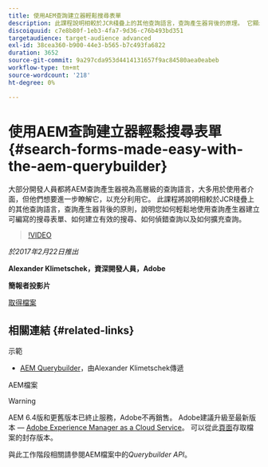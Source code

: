 ```yaml
---
title: 使用AEM查詢建立器輕鬆搜尋表單
description: 此課程說明相較於JCR棧疊上的其他查詢語言，查詢產生器背後的原理。 它顯示您如何使用它來輕鬆建立可編寫的搜尋表單、如何建立有效的搜尋、如何偵錯查詢以及如何擴充它。
discoiquuid: c7e8b80f-1eb3-4fa7-9d36-c76b493bd351
targetaudience: target-audience advanced
exl-id: 38cea360-b900-44e3-b565-b7c493fa6822
duration: 3652
source-git-commit: 9a297cda953d4414131657f9ac84580aea0eabeb
workflow-type: tm+mt
source-wordcount: '218'
ht-degree: 0%

---
```


# 使用AEM查詢建立器輕鬆搜尋表單{#search-forms-made-easy-with-the-aem-querybuilder}

大部分開發人員都將AEM查詢產生器視為高層級的查詢語言，大多用於使用者介面，但他們想要進一步瞭解它，以充分利用它。 此課程將說明相較於JCR棧疊上的其他查詢語言，查詢產生器背後的原則，說明您如何輕鬆地使用查詢產生器建立可編寫的搜尋表單、如何建立有效的搜尋、如何偵錯查詢以及如何擴充查詢。

>[!VIDEO](https://video.tv.adobe.com/v/19139/?quality=9)

*於2017年2月22日推出*

**Alexander Klimetschek，資深開發人員，Adobe**

**簡報者投影片**

[取得檔案](assets/aem-gems-querybuilder-2017.pdf)

## 相關連結 {#related-links}

示範

* [AEM Querybuilder](https://www.youtube.com/watch?v=yR9mcp9_MtY&list=PLHMjqSjX2bE7zaDKZ7KD-tuqVXooiKave)，由Alexander Klimetschek傳遞

AEM檔案

>[!WARNING]
>
>AEM 6.4版和更舊版本已終止服務，Adobe不再銷售。  Adobe建議升級至最新版本 — [Adobe Experience Manager as a Cloud Service](https://experienceleague.adobe.com/docs/experience-manager-cloud-service.html?lang=zh-Hant)。  可以從此[頁面](https://experienceleague.adobe.com/docs/experience-manager-release-information/aem-release-updates/previous-updates/aem-previous-versions.html?lang=zh-Hant)存取檔案的封存版本。
>
>與此工作階段相關請參閱AEM檔案中的&#x200B;*Querybuilder API*。

<!--
[Get back to the Overview](https://helpx.adobe.com/tw/experience-manager/kt/eseminars/gems/aem-index.html)
-->
